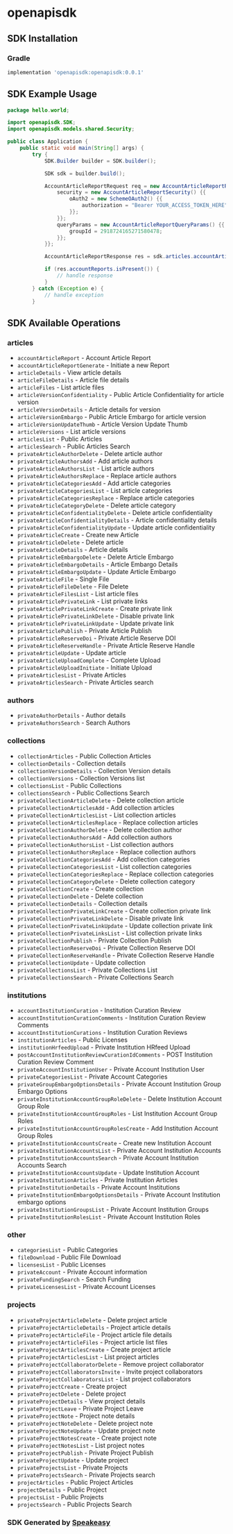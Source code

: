 # openapisdk

<!-- Start SDK Installation -->
## SDK Installation

### Gradle

```groovy
implementation 'openapisdk:openapisdk:0.0.1'
```
<!-- End SDK Installation -->

## SDK Example Usage
<!-- Start SDK Example Usage -->
```java
package hello.world;

import openapisdk.SDK;
import openapisdk.models.shared.Security;

public class Application {
    public static void main(String[] args) {
        try {
            SDK.Builder builder = SDK.builder();

            SDK sdk = builder.build();

            AccountArticleReportRequest req = new AccountArticleReportRequest() {{
                security = new AccountArticleReportSecurity() {{
                    oAuth2 = new SchemeOAuth2() {{
                        authorization = "Bearer YOUR_ACCESS_TOKEN_HERE";
                    }};
                }};
                queryParams = new AccountArticleReportQueryParams() {{
                    groupId = 2918724165271580478;
                }};
            }};

            AccountArticleReportResponse res = sdk.articles.accountArticleReport(req);

            if (res.accountReports.isPresent()) {
                // handle response
            }
        } catch (Exception e) {
            // handle exception
        }
```
<!-- End SDK Example Usage -->

<!-- Start SDK Available Operations -->
## SDK Available Operations

### articles

* `accountArticleReport` - Account Article Report
* `accountArticleReportGenerate` - Initiate a new Report
* `articleDetails` - View article details
* `articleFileDetails` - Article file details
* `articleFiles` - List article files
* `articleVersionConfidentiality` - Public Article Confidentiality for article version
* `articleVersionDetails` - Article details for version
* `articleVersionEmbargo` - Public Article Embargo for article version
* `articleVersionUpdateThumb` - Article Version Update Thumb
* `articleVersions` - List article versions
* `articlesList` - Public Articles
* `articlesSearch` - Public Articles Search
* `privateArticleAuthorDelete` - Delete article author
* `privateArticleAuthorsAdd` - Add article authors
* `privateArticleAuthorsList` - List article authors
* `privateArticleAuthorsReplace` - Replace article authors
* `privateArticleCategoriesAdd` - Add article categories
* `privateArticleCategoriesList` - List article categories
* `privateArticleCategoriesReplace` - Replace article categories
* `privateArticleCategoryDelete` - Delete article category
* `privateArticleConfidentialityDelete` - Delete article confidentiality
* `privateArticleConfidentialityDetails` - Article confidentiality details
* `privateArticleConfidentialityUpdate` - Update article confidentiality
* `privateArticleCreate` - Create new Article
* `privateArticleDelete` - Delete article
* `privateArticleDetails` - Article details
* `privateArticleEmbargoDelete` - Delete Article Embargo
* `privateArticleEmbargoDetails` - Article Embargo Details
* `privateArticleEmbargoUpdate` - Update Article Embargo
* `privateArticleFile` - Single File
* `privateArticleFileDelete` - File Delete
* `privateArticleFilesList` - List article files
* `privateArticlePrivateLink` - List private links
* `privateArticlePrivateLinkCreate` - Create private link
* `privateArticlePrivateLinkDelete` - Disable private link
* `privateArticlePrivateLinkUpdate` - Update private link
* `privateArticlePublish` - Private Article Publish
* `privateArticleReserveDoi` - Private Article Reserve DOI
* `privateArticleReserveHandle` - Private Article Reserve Handle
* `privateArticleUpdate` - Update article
* `privateArticleUploadComplete` - Complete Upload
* `privateArticleUploadInitiate` - Initiate Upload
* `privateArticlesList` - Private Articles
* `privateArticlesSearch` - Private Articles search

### authors

* `privateAuthorDetails` - Author details
* `privateAuthorsSearch` - Search Authors

### collections

* `collectionArticles` - Public Collection Articles
* `collectionDetails` - Collection details
* `collectionVersionDetails` - Collection Version details
* `collectionVersions` - Collection Versions list
* `collectionsList` - Public Collections
* `collectionsSearch` - Public Collections Search
* `privateCollectionArticleDelete` - Delete collection article
* `privateCollectionArticlesAdd` - Add collection articles
* `privateCollectionArticlesList` - List collection articles
* `privateCollectionArticlesReplace` - Replace collection articles
* `privateCollectionAuthorDelete` - Delete collection author
* `privateCollectionAuthorsAdd` - Add collection authors
* `privateCollectionAuthorsList` - List collection authors
* `privateCollectionAuthorsReplace` - Replace collection authors
* `privateCollectionCategoriesAdd` - Add collection categories
* `privateCollectionCategoriesList` - List collection categories
* `privateCollectionCategoriesReplace` - Replace collection categories
* `privateCollectionCategoryDelete` - Delete collection category
* `privateCollectionCreate` - Create collection
* `privateCollectionDelete` - Delete collection
* `privateCollectionDetails` - Collection details
* `privateCollectionPrivateLinkCreate` - Create collection private link
* `privateCollectionPrivateLinkDelete` - Disable private link
* `privateCollectionPrivateLinkUpdate` - Update collection private link
* `privateCollectionPrivateLinksList` - List collection private links
* `privateCollectionPublish` - Private Collection Publish
* `privateCollectionReserveDoi` - Private Collection Reserve DOI
* `privateCollectionReserveHandle` - Private Collection Reserve Handle
* `privateCollectionUpdate` - Update collection
* `privateCollectionsList` - Private Collections List
* `privateCollectionsSearch` - Private Collections Search

### institutions

* `accountInstitutionCuration` - Institution Curation Review
* `accountInstitutionCurationComments` - Institution Curation Review Comments
* `accountInstitutionCurations` - Institution Curation Reviews
* `institutionArticles` - Public Licenses
* `institutionHrfeedUpload` - Private Institution HRfeed Upload
* `postAccountInstitutionReviewCurationIdComments` - POST Institution Curation Review Comment
* `privateAccountInstitutionUser` - Private Account Institution User
* `privateCategoriesList` - Private Account Categories
* `privateGroupEmbargoOptionsDetails` - Private Account Institution Group Embargo Options
* `privateInstitutionAccountGroupRoleDelete` - Delete Institution Account Group Role
* `privateInstitutionAccountGroupRoles` - List Institution Account Group Roles
* `privateInstitutionAccountGroupRolesCreate` - Add Institution Account Group Roles
* `privateInstitutionAccountsCreate` - Create new Institution Account
* `privateInstitutionAccountsList` - Private Account Institution Accounts
* `privateInstitutionAccountsSearch` - Private Account Institution Accounts Search
* `privateInstitutionAccountsUpdate` - Update Institution Account
* `privateInstitutionArticles` - Private Institution Articles
* `privateInstitutionDetails` - Private Account Institutions
* `privateInstitutionEmbargoOptionsDetails` - Private Account Institution embargo options
* `privateInstitutionGroupsList` - Private Account Institution Groups
* `privateInstitutionRolesList` - Private Account Institution Roles

### other

* `categoriesList` - Public Categories
* `fileDownload` - Public File Download
* `licensesList` - Public Licenses
* `privateAccount` - Private Account information
* `privateFundingSearch` - Search Funding
* `privateLicensesList` - Private Account Licenses

### projects

* `privateProjectArticleDelete` - Delete project article
* `privateProjectArticleDetails` - Project article details
* `privateProjectArticleFile` - Project article file details
* `privateProjectArticleFiles` - Project article list files
* `privateProjectArticlesCreate` - Create project article
* `privateProjectArticlesList` - List project articles
* `privateProjectCollaboratorDelete` - Remove project collaborator
* `privateProjectCollaboratorsInvite` - Invite project collaborators
* `privateProjectCollaboratorsList` - List project collaborators
* `privateProjectCreate` - Create project
* `privateProjectDelete` - Delete project
* `privateProjectDetails` - View project details
* `privateProjectLeave` - Private Project Leave
* `privateProjectNote` - Project note details
* `privateProjectNoteDelete` - Delete project note
* `privateProjectNoteUpdate` - Update project note
* `privateProjectNotesCreate` - Create project note
* `privateProjectNotesList` - List project notes
* `privateProjectPublish` - Private Project Publish
* `privateProjectUpdate` - Update project
* `privateProjectsList` - Private Projects
* `privateProjectsSearch` - Private Projects search
* `projectArticles` - Public Project Articles
* `projectDetails` - Public Project
* `projectsList` - Public Projects
* `projectsSearch` - Public Projects Search

<!-- End SDK Available Operations -->

### SDK Generated by [Speakeasy](https://docs.speakeasyapi.dev/docs/using-speakeasy/client-sdks)
